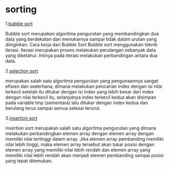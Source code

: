 # sorting

1.[bubble sort](https://github.com/stevieangl/asd-repo/tree/main/sorting/bubble%20sort)

Bubble sort merupakan algoritma pengurutan yang membandingkan dua data yang berdekatan dan menukarnya sampai tidak dalam urutan yang diinginkan. Cara kerja dari Bubble Sort Bubble sort menggunakan teknik iterasi. Iterasi merupakan proses melakukan perulangan sebanyak data yang diketahui. Intinya pada iterasi melakukan perbandingan antara dua data.

2.[selection sort](https://github.com/stevieangl/asd-repo/tree/main/sorting/selection%20sort)

merupakan salah satu algoritma pengurutan yang pengunaannya sangat efisien dan sederhana, dimana melakukan pencarian index dengan isi nilai terkecil setelah itu ditukar dengan isi index yang lebih besar dari index dengan nilai terkecil itu, selanjutnya index terkecil kedua akan disimpan pada variable tmp (sementara) lalu ditukar dengan index kedua dan berulang terus sampai semua selesai terurut.

3.[insertion sort](https://github.com/stevieangl/asd-repo/tree/main/sorting/insertion%20sort)

insertion sort merupakan salah satu algoritma pengurutan yang dimana melakukan perbandingkan elemen array dengan elemen array dengan memiliki nilai tertinggi dalam array. Jika elemen array pembanding memiliki nilai lebih tinggi, maka elemen array tersebut akan tukar posisi dengan elemen array yang memiliki nilai lebih rendah dan elemen array yang memiliki nilai lebih rendah akan menjadi elemen pembanding sampai posisi yang tepat ditemukan.
